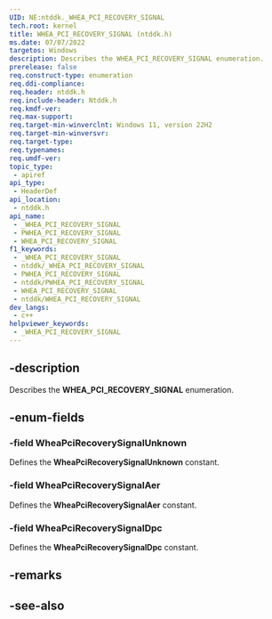 ```yaml
---
UID: NE:ntddk._WHEA_PCI_RECOVERY_SIGNAL
tech.root: kernel
title: WHEA_PCI_RECOVERY_SIGNAL (ntddk.h)
ms.date: 07/07/2022
targetos: Windows
description: Describes the WHEA_PCI_RECOVERY_SIGNAL enumeration.
prerelease: false
req.construct-type: enumeration
req.ddi-compliance: 
req.header: ntddk.h
req.include-header: Ntddk.h
req.kmdf-ver: 
req.max-support: 
req.target-min-winverclnt: Windows 11, version 22H2
req.target-min-winversvr: 
req.target-type: 
req.typenames: 
req.umdf-ver: 
topic_type:
 - apiref
api_type:
 - HeaderDef
api_location:
 - ntddk.h
api_name:
 - _WHEA_PCI_RECOVERY_SIGNAL
 - PWHEA_PCI_RECOVERY_SIGNAL
 - WHEA_PCI_RECOVERY_SIGNAL
f1_keywords:
 - _WHEA_PCI_RECOVERY_SIGNAL
 - ntddk/_WHEA_PCI_RECOVERY_SIGNAL
 - PWHEA_PCI_RECOVERY_SIGNAL
 - ntddk/PWHEA_PCI_RECOVERY_SIGNAL
 - WHEA_PCI_RECOVERY_SIGNAL
 - ntddk/WHEA_PCI_RECOVERY_SIGNAL
dev_langs:
 - c++
helpviewer_keywords:
 - _WHEA_PCI_RECOVERY_SIGNAL
---
```


## -description

Describes the **WHEA_PCI_RECOVERY_SIGNAL** enumeration.

## -enum-fields

### -field WheaPciRecoverySignalUnknown

Defines the **WheaPciRecoverySignalUnknown** constant.

### -field WheaPciRecoverySignalAer

Defines the **WheaPciRecoverySignalAer** constant.

### -field WheaPciRecoverySignalDpc

Defines the **WheaPciRecoverySignalDpc** constant.

## -remarks

## -see-also

